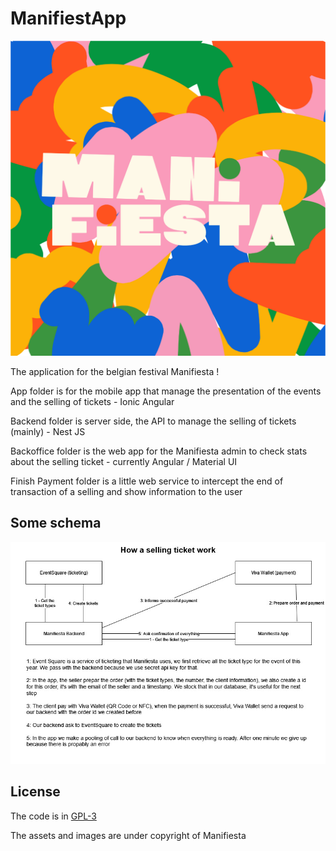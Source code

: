 # ManifiestApp

![Manifiesta Icon](/icon.png)

The application for the belgian festival Manifiesta !

App folder is for the mobile app that manage the presentation of the events and the selling of tickets - Ionic Angular

Backend folder is server side, the API to manage the selling of tickets (mainly) - Nest JS

Backoffice folder is the web app for the Manifiesta admin to check stats about the selling ticket - currently Angular / Material UI

Finish Payment folder is a little web service to intercept the end of transaction of a selling and show information to the user


## Some schema

![Selling schema](/selling-base-schema.jpg)


## License

The code is in [GPL-3](https://choosealicense.com/licenses/gpl-3.0/)

The assets and images are under copyright of Manifiesta
